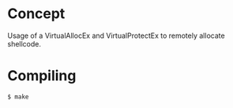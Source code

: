 # Concept

Usage of a VirtualAllocEx and VirtualProtectEx to remotely allocate shellcode.

# Compiling

```bash
$ make
```